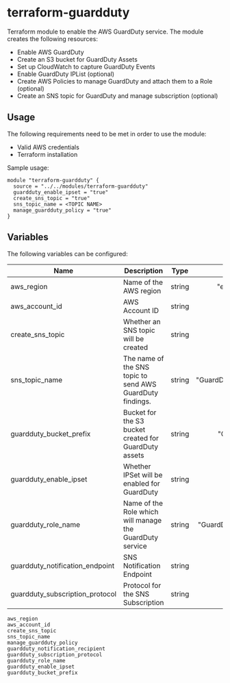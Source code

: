 # terraform-guardduty

Terraform module to enable the AWS GuardDuty service. The module creates the following resources:

- Enable AWS GuardDuty
- Create an S3 bucket for GuardDuty Assets 
- Set up CloudWatch to capture GuardDuty Events
- Enable GuardDuty IPList (optional)
- Create AWS Policies to manage GuardDuty and attach them to a Role (optional)
- Create an SNS topic for GuardDuty and manage subscription (optional)



## Usage

The following requirements need to be met in order to use the module:

- Valid AWS credentials
- Terraform installation

Sample usage:

```hcl
module "terraform-guardduty" {
  source = "../../modules/terraform-guardduty"
  guardduty_enable_ipset = "true"
  create_sns_topic = "true"
  sns_topic_name = <TOPIC NAME>
  manage_guardduty_policy = "true"
}
```

## Variables
The following variables can be configured:

| Name | Description | Type | Default | Required |
|------|-------------|:----:|:-----:|:-----:|
| aws\_region | Name of the AWS region | string | "eu-west-1" | no |
| aws\_account\_id | AWS Account ID | string | n/a | yes |
| create\_sns\_topic | Whether an SNS topic will be created | string | "true"  | no |
| sns\_topic\_name | The name of the SNS topic to send AWS GuardDuty findings. | string | "GuardDuty_Notifications" | no |
| guardduty\_bucket\_prefix | Bucket for the S3 bucket created for GuardDuty assets | string | "GuardDuty" | no |
| guardduty\_enable\_ipset | Whether IPSet will be enabled for GuardDuty | string | "false"  | no |
| guardduty\_role\_name | Name of the Role which will manage the GuardDuty service | string | "GuardDuty_enable_role"  | no |
| guardduty\_notification\_endpoint | SNS Notification Endpoint | string | n/a  | yes |
| guardduty\_subscription\_protocol | Protocol for the SNS Subscription | string | n/a  | yes |

```hcl
aws_region
aws_account_id
create_sns_topic
sns_topic_name 
manage_guardduty_policy
guardduty_notification_recipient
guardduty_subscription_protocol
guardduty_role_name
guardduty_enable_ipset
guardduty_bucket_prefix

```

